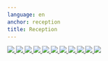 ```yaml
---
language: en
anchor: reception
title: Reception
---
```

<div class="container-fluid text-center press-images">
  <a href="http://thenextweb.com/apple/2016/03/09/new-ios-desktop-app-cryptomator-encrypts-cloud-files-locally-upload/" target="_blank">
    <img src="/img/reception/tnw-logo.png" srcset="/img/reception/tnw-logo.png 1x, /img/reception/tnw-logo@2x.png 2x"/>
  </a>
  <a href="http://t3n.de/news/cryptomator-cloud-verschluesselung-597606/" target="_blank">
    <img src="/img/reception/t3n-logo.png" srcset="/img/reception/t3n-logo.png 1x, /img/reception/t3n-logo@2x.png 2x"/>
  </a>
  <a href="https://www1.wdr.de/nachrichten/rheinland/cebit-auszeichnung-102.html" target="_blank">
    <img src="/img/reception/wdr-logo.png" srcset="/img/reception/wdr-logo.png 1x, /img/reception/wdr-logo@2x.png 2x"/>
  </a>
  <a href="http://www.heise.de/mac-and-i/meldung/Cryptomator-Konkurrent-fuer-Boxcryptor-3133597.html" target="_blank">
    <img src="/img/reception/heise-logo.png" srcset="/img/reception/heise-logo.png 1x, /img/reception/heise-logo@2x.png 2x"/>
  </a>
  <a href="https://www.heise.de/ct/ausgabe/2016-24-Dateien-in-der-Cloud-mit-Cryptomator-absichern-3456900.html" target="_blank">
    <img src="/img/reception/ct-logo.png" srcset="/img/reception/ct-logo.png 1x, /img/reception/ct-logo@2x.png 2x"/>
  </a>
  <a href="http://www.iculture.nl/cryptomator-iphone-versleuteling-cloud/" target="_blank">
    <img src="/img/reception/iculture-logo.png" srcset="/img/reception/iculture-logo.png 1x, /img/reception/iculture-logo@2x.png 2x"/>
  </a>
  <a href="http://www.webupd8.org/2016/04/encrypt-your-cloud-files-with.html" target="_blank">
    <img src="/img/reception/webupd8-logo.png" srcset="/img/reception/webupd8-logo.png 1x, /img/reception/webupd8-logo@2x.png 2x"/>
  </a>
  <a href="http://www.linux-community.de/Internal/Artikel/Print-Artikel/LinuxUser/2016/10/Einfach-aber-sicher" target="_blank">
    <img src="/img/reception/linuxuser-logo.png" srcset="/img/reception/linuxuser-logo.png 1x, /img/reception/linuxuser-logo@2x.png 2x"/>
  </a>
  <a href="http://www.computerwoche.de/a/sicherheit-fuer-die-datei-cloud,3226113,2" target="_blank">
    <img src="/img/reception/computerwoche-logo.png" srcset="/img/reception/computerwoche-logo.png 1x, /img/reception/computerwoche-logo@2x.png 2x"/>
  </a>
  <a href="http://www.chip.de/downloads/Cryptomator_77169061.html" target="_blank">
    <img src="/img/reception/chip-logo.png" srcset="/img/reception/chip-logo.png 1x, /img/reception/chip-logo@2x.png 2x"/>
  </a>
  <a href="http://www.giga.de/downloads/cryptomator-download/" target="_blank">
    <img src="/img/reception/giga-logo.png" srcset="/img/reception/giga-logo.png 1x, /img/reception/giga-logo@2x.png 2x"/>
  </a>
</div>
